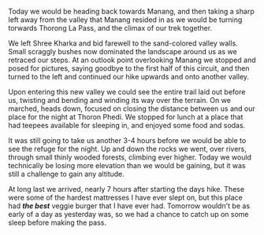 Today we would be heading back towards Manang, and then taking a sharp left away from the valley that Manang resided in as we would be turning torwards Thorong La Pass, and the climax of our trek together.

We left Shree Kharka and bid farewell to the sand-colored valley walls. Small scraggly bushes now dominated the landscape around us as we retraced our steps. At an outlook point overlooking Manang we stopped and posed for pictures, saying goodbye to the first half of this circuit, and then turned to the left and continued our hike upwards and onto another valley.

Upon entering this new valley we could see the entire trail laid out before us, twisting and bending and winding its way over the terrain. On we marched, heads down, focused on closing the distance between us and our place for the night at Thoron Phedi. We stopped for lunch at a place that had teepees available for sleeping in, and enjoyed some food and sodas.

It was still going to take us another 3-4 hours before we would be able to see the refuge for the night. Up and down the rocks we went, over rivers, through small thinly wooded forests, climbing ever higher. Today we would technically be losing more elevation than we would be gaining, but it was still a challenge to gain any altitude.

At long last we arrived, nearly 7 hours after starting the days hike. These were some of the hardest mattresses I have ever slept on, but this place had __*the best*__ veggie burger that I have ever had. Tomorrow wouldn't be as early of a day as yesterday was, so we had a chance to catch up on some sleep before making the pass.
